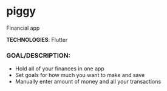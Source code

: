 # piggy
Financial app 

**TECHNOLOGIES**: Flutter
### GOAL/DESCRIPTION: 
* Hold all of your finances in one app
* Set goals for how much you want to make and save
* Manually enter amount of money and all your transactions
